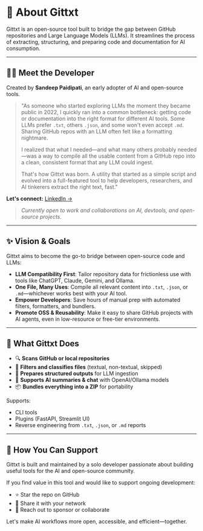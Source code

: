 # 📘 About Gittxt

Gittxt is an open-source tool built to bridge the gap between GitHub repositories and Large Language Models (LLMs). It streamlines the process of extracting, structuring, and preparing code and documentation for AI consumption.

---

## 🧑‍💻 Meet the Developer

Created by **Sandeep Paidipati**, an early adopter of AI and open-source tools.

> "As someone who started exploring LLMs the moment they became public in 2022, I quickly ran into a common bottleneck: getting code or documentation into the right format for different AI tools. Some LLMs prefer `.txt`, others `.json`, and some won't even accept `.md`. Sharing GitHub repos with an LLM often felt like a formatting nightmare.
>
> I realized that what I needed—and what many others probably needed—was a way to compile all the usable content from a GitHub repo into a clean, consistent format that any LLM could ingest.
>
> That's how Gittxt was born. A utility that started as a simple script and evolved into a full-featured tool to help developers, researchers, and AI tinkerers extract the right text, fast."

**Let's connect:** [LinkedIn →](https://www.linkedin.com/in/sandeep-paidipati)

> *Currently open to work and collaborations on AI, devtools, and open-source projects.*

---

## ✨ Vision & Goals

Gittxt aims to become the go-to bridge between open-source code and LLMs:

- **LLM Compatibility First**: Tailor repository data for frictionless use with tools like ChatGPT, Claude, Gemini, and Ollama.
- **One File, Many Uses**: Compile all relevant content into `.txt`, `.json`, or `.md`—whichever works best with your AI tool.
- **Empower Developers**: Save hours of manual prep with automated filters, formatters, and bundlers.
- **Promote OSS & Reusability**: Make it easy to share GitHub projects with AI agents, even in low-resource or free-tier environments.

---

## 🚀 What Gittxt Does

- 🔍 **Scans GitHub or local repositories**
- 📁 **Filters and classifies files** (textual, non-textual, skipped)
- 🧠 **Prepares structured outputs** for LLM ingestion
- 💬 **Supports AI summaries & chat** with OpenAI/Ollama models
- 📦 **Bundles everything into a ZIP** for portability

Supports:
- CLI tools
- Plugins (FastAPI, Streamlit UI)
- Reverse engineering from `.txt`, `.json`, or `.md` reports

---

## 🙏 How You Can Support

Gittxt is built and maintained by a solo developer passionate about building useful tools for the AI and open-source community.

If you find value in this tool and would like to support ongoing development:
- ⭐️ Star the repo on GitHub
- 🧵 Share it with your network
- 🤝 Reach out to sponsor or collaborate

Let's make AI workflows more open, accessible, and efficient—together.

